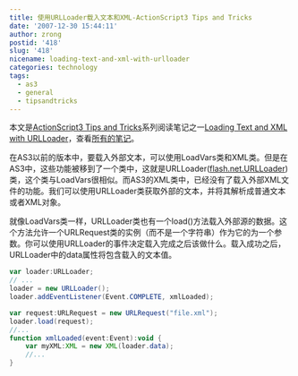 ```yaml
---
title: 使用URLLoader载入文本和XML-ActionScript3 Tips and Tricks
date: '2007-12-30 15:44:11'
author: zrong
postid: '418'
slug: '418'
nicename: loading-text-and-xml-with-urlloader
categories: technology
tags:
  - as3
  - general
  - tipsandtricks
---
```


本文是[ActionScript3 Tips and Tricks](http://www.kirupa.com/forum/showthread.php?t=223798)系列阅读笔记之一[Loading Text and XML with URLLoader](http://www.kirupa.com/forum/showthread.php?p=1910480#post1910480 "Loading Text and XML with URLLoader")，查看[所有的笔记](http://www.zengrong.net/?tag=tipsandtricks)。

在AS3以前的版本中，要载入外部文本，可以使用LoadVars类和XML类。但是在AS3中，这些功能被移到了一个类中，这就是URLLoader([flash.net.URLLoader](http://livedocs.macromedia.com/flex/2/langref/flash/net/URLLoader.html))类，这个类与LoadVars很相似。而AS3的XML类中，已经没有了载入外部XML文件的功能。我们可以使用URLLoader类获取外部的文本，并将其解析成普通文本或者XML对象。

就像LoadVars类一样，URLLoader类也有一个load()方法载入外部源的数据。这个方法允许一个URLRequest类的实例（而不是一个字符串）作为它的为一个参数。你可以使用URLLoader的事件决定载入完成之后该做什么。载入成功之后，URLLoader中的data属性将包含载入的文本值。

``` ActionScript
var loader:URLLoader;
// ...
loader = new URLLoader();
loader.addEventListener(Event.COMPLETE, xmlLoaded);

var request:URLRequest = new URLRequest("file.xml");
loader.load(request);
//...
function xmlLoaded(event:Event):void {
    var myXML:XML = new XML(loader.data);
    //...
}
```
